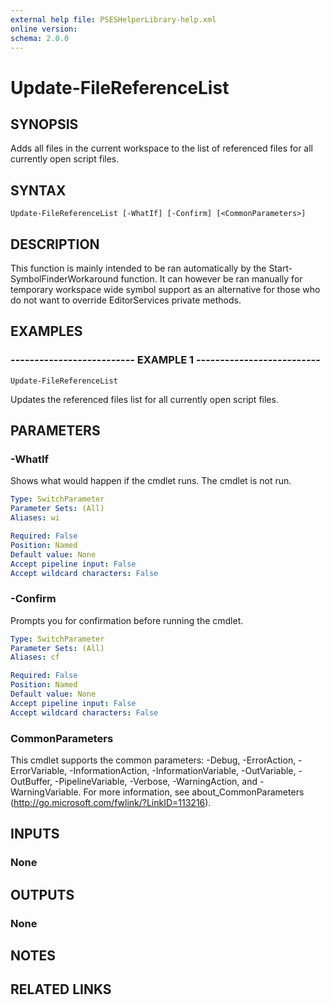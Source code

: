 ```yaml
---
external help file: PSESHelperLibrary-help.xml
online version: 
schema: 2.0.0
---
```


# Update-FileReferenceList

## SYNOPSIS
Adds all files in the current workspace to the list of referenced files for all currently
open script files.

## SYNTAX

```
Update-FileReferenceList [-WhatIf] [-Confirm] [<CommonParameters>]
```

## DESCRIPTION
This function is mainly intended to be ran automatically by the Start-SymbolFinderWorkaround
function. 
It can however be ran manually for temporary workspace wide symbol support as an
alternative for those who do not want to override EditorServices private methods.

## EXAMPLES

### -------------------------- EXAMPLE 1 --------------------------
```
Update-FileReferenceList
```

Updates the referenced files list for all currently open script files.

## PARAMETERS

### -WhatIf
Shows what would happen if the cmdlet runs.
The cmdlet is not run.

```yaml
Type: SwitchParameter
Parameter Sets: (All)
Aliases: wi

Required: False
Position: Named
Default value: None
Accept pipeline input: False
Accept wildcard characters: False
```

### -Confirm
Prompts you for confirmation before running the cmdlet.

```yaml
Type: SwitchParameter
Parameter Sets: (All)
Aliases: cf

Required: False
Position: Named
Default value: None
Accept pipeline input: False
Accept wildcard characters: False
```

### CommonParameters
This cmdlet supports the common parameters: -Debug, -ErrorAction, -ErrorVariable, -InformationAction, -InformationVariable, -OutVariable, -OutBuffer, -PipelineVariable, -Verbose, -WarningAction, and -WarningVariable. For more information, see about_CommonParameters (http://go.microsoft.com/fwlink/?LinkID=113216).

## INPUTS

### None

## OUTPUTS

### None

## NOTES

## RELATED LINKS

